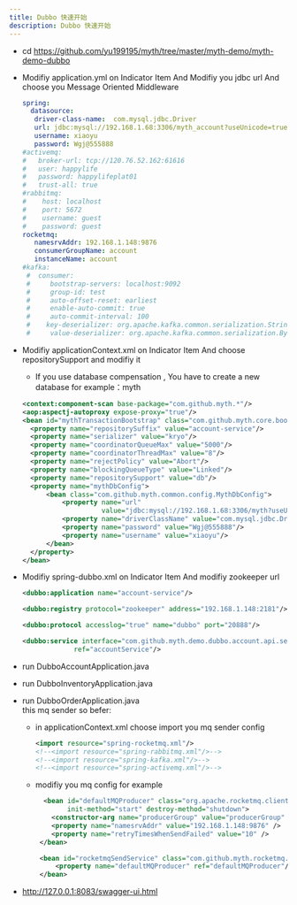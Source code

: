 ```yaml
---
title: Dubbo 快速开始
description: Dubbo 快速开始
---
```


* cd https://github.com/yu199195/myth/tree/master/myth-demo/myth-demo-dubbo

* Modifiy application.yml on Indicator Item  And Modifiy you jdbc url And choose you Message Oriented Middleware

     ```yml
     spring:
       datasource:
        driver-class-name:  com.mysql.jdbc.Driver
        url: jdbc:mysql://192.168.1.68:3306/myth_account?useUnicode=true&characterEncoding=utf8
        username: xiaoyu
        password: Wgj@555888
    #activemq:
    #   broker-url: tcp://120.76.52.162:61616
    #   user: happylife
    #   password: happylifeplat01
    #   trust-all: true
    #rabbitmq:
    #    host: localhost
    #    port: 5672
    #    username: guest
    #    password: guest
    rocketmq:
        namesrvAddr: 192.168.1.148:9876
        consumerGroupName: account
        instanceName: account
    #kafka:
      #  consumer:
      #     bootstrap-servers: localhost:9092
      #     group-id: test
      #     auto-offset-reset: earliest
      #     enable-auto-commit: true
      #     auto-commit-interval: 100
      #    key-deserializer: org.apache.kafka.common.serialization.StringDeserializer
      #     value-deserializer: org.apache.kafka.common.serialization.ByteArrayDeserializer
    ```
* Modifiy applicationContext.xml on Indicator Item And choose repositorySupport and modifiy it
    * If you use database compensation , You have to create a new database  for example：myth
     ```xml
     <context:component-scan base-package="com.github.myth.*"/>
   <aop:aspectj-autoproxy expose-proxy="true"/>
   <bean id="mythTransactionBootstrap" class="com.github.myth.core.bootstrap.MythTransactionBootstrap">
       <property name="repositorySuffix" value="account-service"/>
       <property name="serializer" value="kryo"/>
       <property name="coordinatorQueueMax" value="5000"/>
       <property name="coordinatorThreadMax" value="8"/>
       <property name="rejectPolicy" value="Abort"/>
       <property name="blockingQueueType" value="Linked"/>
       <property name="repositorySupport" value="db"/>
       <property name="mythDbConfig">
           <bean class="com.github.myth.common.config.MythDbConfig">
               <property name="url"
                         value="jdbc:mysql://192.168.1.68:3306/myth?useUnicode=true&amp;characterEncoding=utf8"/>
               <property name="driverClassName" value="com.mysql.jdbc.Driver"/>
               <property name="password" value="Wgj@555888"/>
               <property name="username" value="xiaoyu"/>
           </bean>
       </property>
   </bean>
    ```

* Modifiy spring-dubbo.xml on Indicator Item And  modifiy zookeeper url
  
    ```xml
   <dubbo:application name="account-service"/>

  <dubbo:registry protocol="zookeeper" address="192.168.1.148:2181"/>

  <dubbo:protocol accesslog="true" name="dubbo" port="20888"/>

  <dubbo:service interface="com.github.myth.demo.dubbo.account.api.service.AccountService"
                 ref="accountService"/>
  ```
* run  DubboAccountApplication.java

* run  DubboInventoryApplication.java

* run  DubboOrderApplication.java   
    this mq sender so befer:
    * in applicationContext.xml  choose import you mq sender config  

      ```xml
      <import resource="spring-rocketmq.xml"/>
      <!--<import resource="spring-rabbitmq.xml"/>-->
      <!--<import resource="spring-kafka.xml"/>-->
      <!--<import resource="spring-activemq.xml"/>-->
      ```

   * modifiy you mq config for example

     ```xml
       <bean id="defaultMQProducer" class="org.apache.rocketmq.client.producer.DefaultMQProducer"
             init-method="start" destroy-method="shutdown">
         <constructor-arg name="producerGroup" value="producerGroup" />
         <property name="namesrvAddr" value="192.168.1.148:9876" />
         <property name="retryTimesWhenSendFailed" value="10" />
      </bean>

      <bean id="rocketmqSendService" class="com.github.myth.rocketmq.service.RocketmqSendServiceImpl">
          <property name="defaultMQProducer" ref="defaultMQProducer"/>
      </bean>
     ```

* http://127.0.0.1:8083/swagger-ui.html

